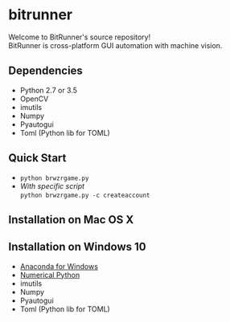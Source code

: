 # bitrunner

Welcome to BitRunner's source repository!<br />
BitRunner is cross-platform GUI automation with machine vision.

## Dependencies
  - Python 2.7 or 3.5
  - OpenCV
  - imutils
  - Numpy
  - Pyautogui
  - Toml (Python lib for TOML)

## Quick Start
  - `python brwzrgame.py`<br />
  - *With specific script*<br />`python brwzrgame.py -c createaccount`

## Installation on Mac OS X


## Installation on Windows 10
  - [Anaconda for Windows](https://www.continuum.io/downloads)
  - [Numerical Python](http://downloads.sourceforge.net/project/numpy/NumPy/1.10.2/numpy-1.10.2-win32-superpack-python2.7.exe?r=http%3A%2F%2Fosdn.jp%2Fprojects%2Fsfnet_numpy%2Fdownloads%2FNumPy%2F1.10.2%2Fnumpy-1.10.2-win32-superpack-python2.7.exe%2F&ts=1469090975&use_mirror=jaist)
  - imutils
  - Numpy
  - Pyautogui
  - Toml (Python lib for TOML)
